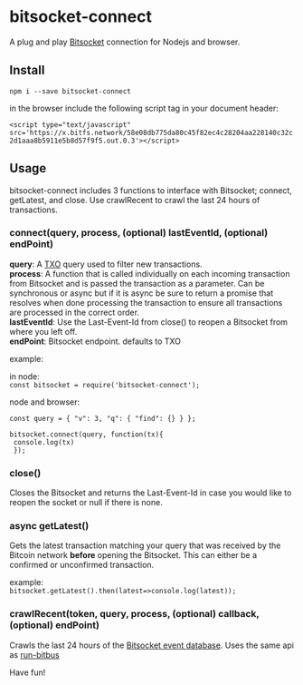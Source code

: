 # bitsocket-connect
 A plug and play [Bitsocket](https://bitsocket.network/#/) connection for Nodejs and browser.
 
## Install

`npm i --save bitsocket-connect`

in the browser include the following script tag in your document header:

`<script type="text/javascript" src='https://x.bitfs.network/58e08db775da80c45f82ec4c28204aa228140c32c2d1aaa8b5911e5b8d57f9f5.out.0.3'></script>`

## Usage

bitsocket-connect includes 3 functions to interface with Bitsocket; connect, getLatest, and close. Use crawlRecent to crawl the last 24 hours of transactions.

### connect(query, process, (optional) lastEventId, (optional) endPoint)

**query**: A [TXO](https://medium.com/@_unwriter/txo-2-0-fee049bc6795) query used to filter new transactions.   
**process**: A function that is called individually on each incoming transaction from Bitsocket and is passed the transaction as a parameter. Can be synchronous or async but if it is async be sure to return a promise that resolves when done processing the transaction to ensure all transactions are processed in the correct order.   
**lastEventId**: Use the Last-Event-Id from close() to reopen a Bitsocket from where you left off.  
**endPoint**: Bitsocket endpoint. defaults to TXO

example:

in node:   
`const bitsocket = require('bitsocket-connect');`

node and browser:

```
const query = { "v": 3, "q": { "find": {} } };

bitsocket.connect(query, function(tx){
 console.log(tx)
 });
```


### close()
Closes the Bitsocket and returns the Last-Event-Id in case you would like to reopen the socket or null if there is none.

### async getLatest()
Gets the latest transaction matching your query that was received by the Bitcoin network **before** opening the Bitsocket. This can either be a confirmed or unconfirmed transaction.   

example:   
`bitsocket.getLatest().then(latest=>console.log(latest));`

### crawlRecent(token, query, process, (optional) callback, (optional) endPoint)
Crawls the last 24 hours of the [Bitsocket event database](https://medium.com/@_unwriter/bitcoin-event-database-55a182ffe466). Uses the same api as [run-bitbus](https://github.com/jonaird/run-bitbus)

Have fun!


